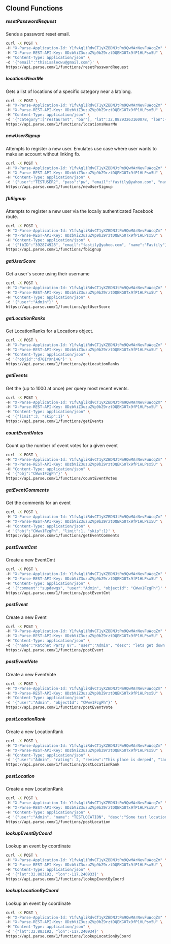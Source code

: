## Clound Functions

##### resetPasswordRequest

Sends a password reset email.

```bash
curl -X POST \
-H "X-Parse-Application-Id: Y1fvAgliRdvCT1yXZBDNJtPm9QwMArNevFuWcqZm" \
-H "X-Parse-REST-API-Key: 8DzbViZ3uzuZVp9bZ9rztDQEKG0Tx9fP1HLPsx5U" \
-H "Content-Type: application/json" \
-d '{"email":"thisisalecwu@gmail.com"}' \
https://api.parse.com/1/functions/resetPasswordRequest
```

##### locationsNearMe

Gets a list of locations of a specific category near a lat/long.

```bash
curl -X POST \
-H "X-Parse-Application-Id: Y1fvAgliRdvCT1yXZBDNJtPm9QwMArNevFuWcqZm" \
-H "X-Parse-REST-API-Key: 8DzbViZ3uzuZVp9bZ9rztDQEKG0Tx9fP1HLPsx5U" \
-H "Content-Type: application/json" \
-d '{"category":["restaurant", "bar"], "lat":32.88293263160078, "lon":-117.2109485336882, "radius":40}' \
https://api.parse.com/1/functions/locationsNearMe
```

##### newUserSignup

Attempts to register a new user.  Emulates use case where user wants to make an account without linking fb.

```bash
curl -X POST \
-H "X-Parse-Application-Id: Y1fvAgliRdvCT1yXZBDNJtPm9QwMArNevFuWcqZm" \
-H "X-Parse-REST-API-Key: 8DzbViZ3uzuZVp9bZ9rztDQEKG0Tx9fP1HLPsx5U" \
-H "Content-Type: application/json" \
-d '{"user":"TESTUSER2", "pass":"pw", "email":"fastily@yahoo.com", "name":"ALEC"}' \
https://api.parse.com/1/functions/newUserSignup
```

##### fbSignup

Attempts to register a new user via the locally authenticated Facebook route. 

```bash
curl -X POST \
-H "X-Parse-Application-Id: Y1fvAgliRdvCT1yXZBDNJtPm9QwMArNevFuWcqZm" \
-H "X-Parse-REST-API-Key: 8DzbViZ3uzuZVp9bZ9rztDQEKG0Tx9fP1HLPsx5U" \
-H "Content-Type: application/json" \
-d '{"fbID":"392874928", "email":"fastily@yahoo.com", "name":"Fastily"}' \
https://api.parse.com/1/functions/fbSignup
```

##### getUserScore

Get a user's score using their username

```bash
curl -X POST \
-H "X-Parse-Application-Id: Y1fvAgliRdvCT1yXZBDNJtPm9QwMArNevFuWcqZm" \
-H "X-Parse-REST-API-Key: 8DzbViZ3uzuZVp9bZ9rztDQEKG0Tx9fP1HLPsx5U" \
-H "Content-Type: application/json" \
-d '{"user":"Admin"}' \
https://api.parse.com/1/functions/getUserScore
```


##### getLocationRanks

Get LocationRanks for a Locations object.

```bash
curl -X POST \
-H "X-Parse-Application-Id: Y1fvAgliRdvCT1yXZBDNJtPm9QwMArNevFuWcqZm" \
-H "X-Parse-REST-API-Key: 8DzbViZ3uzuZVp9bZ9rztDQEKG0Tx9fP1HLPsx5U" \
-H "Content-Type: application/json" \
-d '{"objid":"d70IYXni4G"}' \
https://api.parse.com/1/functions/getLocationRanks
```


##### getEvents

Get the (up to 1000 at once) per query most recent events.

```bash
curl -X POST \
-H "X-Parse-Application-Id: Y1fvAgliRdvCT1yXZBDNJtPm9QwMArNevFuWcqZm" \
-H "X-Parse-REST-API-Key: 8DzbViZ3uzuZVp9bZ9rztDQEKG0Tx9fP1HLPsx5U" \
-H "Content-Type: application/json" \
-d '{"limit":3, "skip":1}' \
https://api.parse.com/1/functions/getEvents
```


##### countEventVotes

Count up the number of event votes for a given event

```bash
curl -X POST \
-H "X-Parse-Application-Id: Y1fvAgliRdvCT1yXZBDNJtPm9QwMArNevFuWcqZm" \
-H "X-Parse-REST-API-Key: 8DzbViZ3uzuZVp9bZ9rztDQEKG0Tx9fP1HLPsx5U" \
-H "Content-Type: application/json" \
-d '{"obj":"CWwv1FzgPh"}' \
https://api.parse.com/1/functions/countEventVotes
```

##### getEventComments

Get the comments for an event

```bash
curl -X POST \
-H "X-Parse-Application-Id: Y1fvAgliRdvCT1yXZBDNJtPm9QwMArNevFuWcqZm" \
-H "X-Parse-REST-API-Key: 8DzbViZ3uzuZVp9bZ9rztDQEKG0Tx9fP1HLPsx5U" \
-H "Content-Type: application/json" \
-d '{"obj":"CWwv1FzgPh", "limit":1, "skip":1}' \
https://api.parse.com/1/functions/getEventComments
```

##### postEventCmt

Create a new EventCmt

```bash
curl -X POST \
-H "X-Parse-Application-Id: Y1fvAgliRdvCT1yXZBDNJtPm9QwMArNevFuWcqZm" \
-H "X-Parse-REST-API-Key: 8DzbViZ3uzuZVp9bZ9rztDQEKG0Tx9fP1HLPsx5U" \
-H "Content-Type: application/json" \
-d '{"comment":"supdawgs", "user":"Admin", "objectId": "CWwv1FzgPh"}' \
https://api.parse.com/1/functions/postEventCmt
```

##### postEvent

Create a new Event

```bash
curl -X POST \
-H "X-Parse-Application-Id: Y1fvAgliRdvCT1yXZBDNJtPm9QwMArNevFuWcqZm" \
-H "X-Parse-REST-API-Key: 8DzbViZ3uzuZVp9bZ9rztDQEKG0Tx9fP1HLPsx5U" \
-H "Content-Type: application/json" \
-d '{"name":"Ratchet Party 87", "user":"Admin", "desc": "lets get down n dirty", "lat":32, "lon":-117, "start":"2015-03-21T18:02:52.249Z", "expires":"2015-03-22T18:02:52.249Z"}' \
https://api.parse.com/1/functions/postEvent
```

##### postEventVote

Create a new EventVote

```bash
curl -X POST \
-H "X-Parse-Application-Id: Y1fvAgliRdvCT1yXZBDNJtPm9QwMArNevFuWcqZm" \
-H "X-Parse-REST-API-Key: 8DzbViZ3uzuZVp9bZ9rztDQEKG0Tx9fP1HLPsx5U" \
-H "Content-Type: application/json" \
-d '{"user":"Admin", "objectId": "CWwv1FzgPh"}' \
https://api.parse.com/1/functions/postEventVote
```

##### postLocationRank

Create a new LocationRank

```bash
curl -X POST \
-H "X-Parse-Application-Id: Y1fvAgliRdvCT1yXZBDNJtPm9QwMArNevFuWcqZm" \
-H "X-Parse-REST-API-Key: 8DzbViZ3uzuZVp9bZ9rztDQEKG0Tx9fP1HLPsx5U" \
-H "Content-Type: application/json" \
-d '{"user":"Admin", "rating": 2, "review":"This place is derped", "target":"gM2X4HWgXe"}' \
https://api.parse.com/1/functions/postLocationRank
```


##### postLocation

Create a new LocationRank

```bash
curl -X POST \
-H "X-Parse-Application-Id: Y1fvAgliRdvCT1yXZBDNJtPm9QwMArNevFuWcqZm" \
-H "X-Parse-REST-API-Key: 8DzbViZ3uzuZVp9bZ9rztDQEKG0Tx9fP1HLPsx5U" \
-H "Content-Type: application/json" \
-d '{"user":"Admin", "name": "TESTLOCATION", "desc":"Some test location", "lat":32, "lon":-117, "cat":"bar"}' \
https://api.parse.com/1/functions/postLocation
```

##### lookupEventByCoord

Lookup an event by coordinate

```bash
curl -X POST \
-H "X-Parse-Application-Id: Y1fvAgliRdvCT1yXZBDNJtPm9QwMArNevFuWcqZm" \
-H "X-Parse-REST-API-Key: 8DzbViZ3uzuZVp9bZ9rztDQEKG0Tx9fP1HLPsx5U" \
-H "Content-Type: application/json" \
-d '{"lat":32.883192, "lon":-117.240933}' \
https://api.parse.com/1/functions/lookupEventByCoord
```

##### lookupLocationByCoord

Lookup an event by coordinate

```bash
curl -X POST \
-H "X-Parse-Application-Id: Y1fvAgliRdvCT1yXZBDNJtPm9QwMArNevFuWcqZm" \
-H "X-Parse-REST-API-Key: 8DzbViZ3uzuZVp9bZ9rztDQEKG0Tx9fP1HLPsx5U" \
-H "Content-Type: application/json" \
-d '{"lat":32.883192, "lon":-117.240934}' \
https://api.parse.com/1/functions/lookupLocationByCoord
```
